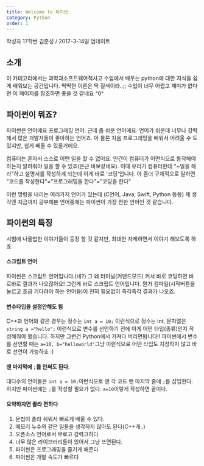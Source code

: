 ```yaml
---
title: Welcome to 파이썬
category: Python
order: 1
---
```

작성자 17학번 김준성 / 2017-3-14일 업데이트
## 소개

이 카테고리에서는 과학과소프트웨어적사고 수업에서 배우는 python에 대한 지식을 쉽게 배워보는 공간입니다. 딱딱한 이론은 딱 질색이라..;; 수업이 너무 어렵고 재미가 없다면 이 페이지를 참조하면 좋을 것 같네요 ^0^

## 파이썬이 뭐죠?

파이썬은 언어에요 프로그래밍 언어. 근데 좀 쉬운 언어에요.
언어가 쉬운데 너무나 강력해서 많은 개발자들이 좋아하는 언어죠. 아 물론 처음 프로그래밍을 배워서 어려울 수 도 있지만, 쉽게 배울 수 있을거에요.

컴퓨터는 혼자서 스스로 어떤 일을 할 수 없어요. 인간이 컴퓨터가 어떤식으로 동작해야 하는지 알려줘야 일을 할 수 있죠(은근 바보같네요). 이때 우리가 컴퓨터한테 "~일을 해라"하고 설명서를 작성하게 되는데 이게 바로 '코딩'입니다. 아 좀더 구체적으로 말하면 "코드를 작성한다"="프로그래밍을 한다"="코딩을 한다"

이런 명령을 내리는 여러가지 언어가 있는데 (C언어, Java, Swift, Python 등등) 제 생각엔 지금까지 공부해본 언어중에는 파이썬이 가장 편한 언어인 것 같습니다.

## 파이썬의 특징

시험에 나올법한 이야기들이 등장 할 것 같지만, 최대한 자제하면서 이야기 해보도록 하죠

#### 스크립트 언어
파이썬은 스크립트 언어입니다.(네?) 그 왜 터미널(커맨드모드) 켜서 바로 코딩하면 바로바로 결과가 나오잖아요! 그런게 바로 스크립트 언어입니다. 뭔가 컴파일(시작버튼을 눌르고 조금 기다려야 하는 언어들)이 전혀 필요없이 즉각즉각 결과가 나오죠.

#### 변수타입을 설정안해도 됨
C++과 언어와 같은 경우는 정수는 ```int a = 10;``` 이런식으로 정수는 int, 문자열은 ```string a ="hello";``` 이런식으로 변수를 선언하기 전에 이게 어떤 타입(종류)인지 작성해줘야 했습니다. 하지만 그런건 Python에서 가져다 버리면됩니다!! 파이썬에서 변수를 선언할 때는 ```a=10, b="helloworld"```그냥 이런식으로 어떤 타입도 지정하지 않고 바로 선언이 가능하죠 :)

#### 맨 마지막에 ```;```를 안써도 된다.
대다수의 언어들은 ```int a = 10;```이런식으로 맨 각 코드 맨 마지막 줄에 ```;```를 삽입한다. 하지만 파이썬에는 ```;```를 작성할 필요가 없다. ```a=10```이렇게 작성하면 끝이다.

#### 요약하자면 졸라 편하다
1. 문법이 졸라 쉬워서 빠르게 배울 수 있다.
2. 메모리 누수와 같은 일들을 생각하지 않아도 된다(C++개..)
3. 오픈소스 언어로서 무료고 강력크하다
4. 너무 많은 라이브러리들이 있어서 그냥 쓰면된다.
5. 파이썬은 프로그래밍을 즐기게 해준다
6. 파이썬은 개발 속도가 빠르다
